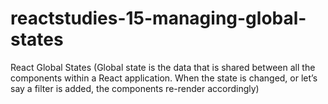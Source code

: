 # reactstudies-15-managing-global-states
React Global States (Global state is the data that is shared between all the components within a React application. When the state is changed, or let’s say a filter is added, the components re-render accordingly)
